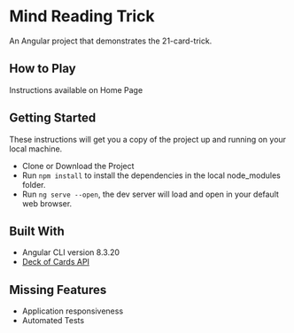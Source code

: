 # Mind Reading Trick

An Angular project that demonstrates the 21-card-trick.

## How to Play

Instructions available on Home Page 

## Getting Started

These instructions will get you a copy of the project up and running on your local machine.

* Clone or Download the Project
* Run `npm install` to install the dependencies in the local node_modules folder.
* Run `ng serve --open`, the dev server will load and open in your default web browser.

## Built With

* Angular CLI version 8.3.20
* [Deck of Cards API](http://deckofcardsapi.com/ "Deck of Cards API")

## Missing Features

* Application responsiveness
* Automated Tests
